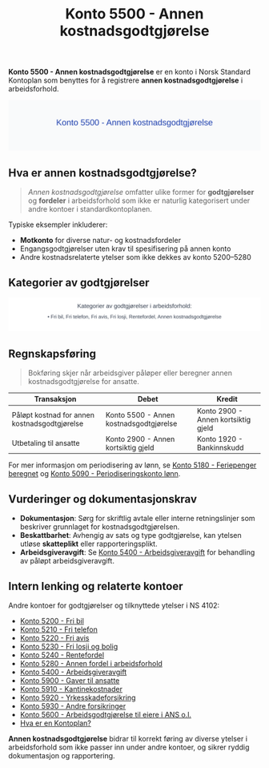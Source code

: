 ﻿---
title: "Konto 5500 - Annen kostnadsgodtgjørelse"
seoTitle: "Konto 5500 | Annen kostnadsgodtgjørelse | Kontoplan"
description: "Konto 5500 i Norsk Standard Kontoplan brukes for å registrere andre kostnadsgodtgjørelser i arbeidsforhold som ikke naturlig hører hjemme på andre kontoer. Omfatter regler, eksempler og bokføring."
summary: "Når Konto 5500 brukes, typiske eksempler og hvordan andre kostnadsgodtgjørelser bokføres."
---

**Konto 5500 - Annen kostnadsgodtgjørelse** er en konto i Norsk Standard Kontoplan som benyttes for å registrere **annen kostnadsgodtgjørelse** i arbeidsforhold.

![Illustrasjon av konto 5500 Annen kostnadsgodtgjørelse](5500-annen-kostnadsgodtgjorelse-image.svg)

## Hva er annen kostnadsgodtgjørelse?

> *Annen kostnadsgodtgjørelse* omfatter ulike former for **godtgjørelser** og **fordeler** i arbeidsforhold som ikke er naturlig kategorisert under andre kontoer i standardkontoplanen.

Typiske eksempler inkluderer:

* **Motkonto** for diverse natur- og kostnadsfordeler
* Engangsgodtgjørelser uten krav til spesifisering på annen konto
* Andre kostnadsrelaterte ytelser som ikke dekkes av konto 5200–5280

## Kategorier av godtgjørelser

![Kategorier av godtgjørelser i arbeidsforhold](5500-kategorier-kostnadsgodtgjorelser.svg)

## Regnskapsføring

> Bokføring skjer når arbeidsgiver påløper eller beregner annen kostnadsgodtgjørelse for ansatte.

| Transaksjon                                | Debet                                     | Kredit                         |
|--------------------------------------------|-------------------------------------------|--------------------------------|
| Påløpt kostnad for annen kostnadsgodtgjørelse | Konto 5500 - Annen kostnadsgodtgjørelse | Konto 2900 - Annen kortsiktig gjeld |
| Utbetaling til ansatte                     | Konto 2900 - Annen kortsiktig gjeld       | Konto 1920 - Bankinnskudd      |

For mer informasjon om periodisering av lønn, se [Konto 5180 - Feriepenger beregnet](/blogs/kontoplan/5180-feriepenger-beregnet "Konto 5180 - Feriepenger beregnet") og [Konto 5090 - Periodiseringskonto lønn](/blogs/kontoplan/5090-periodiseringskonto-lonn "Konto 5090 - Periodiseringskonto lønn").

## Vurderinger og dokumentasjonskrav

* **Dokumentasjon**: Sørg for skriftlig avtale eller interne retningslinjer som beskriver grunnlaget for kostnadsgodtgjørelsen.
* **Beskattbarhet**: Avhengig av sats og type godtgjørelse, kan ytelsen utløse **skatteplikt** eller rapporteringsplikt.
* **Arbeidsgiveravgift**: Se [Konto 5400 - Arbeidsgiveravgift](/blogs/kontoplan/5400-arbeidsgiveravgift "Konto 5400 - Arbeidsgiveravgift") for behandling av påløpt arbeidsgiveravgift.

## Intern lenking og relaterte kontoer

Andre kontoer for godtgjørelser og tilknyttede ytelser i NS 4102:

* [Konto 5200 - Fri bil](/blogs/kontoplan/5200-fri-bil "Konto 5200 - Fri bil")
* [Konto 5210 - Fri telefon](/blogs/kontoplan/5210-fri-telefon "Konto 5210 - Fri telefon")
* [Konto 5220 - Fri avis](/blogs/kontoplan/5220-fri-avis "Konto 5220 - Fri avis")
* [Konto 5230 - Fri losji og bolig](/blogs/kontoplan/5230-fri-losji-og-bolig "Konto 5230 - Fri losji og bolig")
* [Konto 5240 - Rentefordel](/blogs/kontoplan/5240-rentefordel "Konto 5240 - Rentefordel")
* [Konto 5280 - Annen fordel i arbeidsforhold](/blogs/kontoplan/5280-annen-fordel-i-arbeidsforhold "Konto 5280 - Annen fordel i arbeidsforhold")
* [Konto 5400 - Arbeidsgiveravgift](/blogs/kontoplan/5400-arbeidsgiveravgift "Konto 5400 - Arbeidsgiveravgift")
* [Konto 5900 - Gaver til ansatte](/blogs/kontoplan/5900-gaver-til-ansatte "Konto 5900 - Gaver til ansatte: Regnskapsføring av gaver til ansatte i Norsk Standard Kontoplan")
* [Konto 5910 - Kantinekostnader](/blogs/kontoplan/5910-kantinekostnader "Konto 5910 - Kantinekostnader")
* [Konto 5920 - Yrkesskadeforsikring](/blogs/kontoplan/5920-yrkesskadeforsikring "Konto 5920 - Yrkesskadeforsikring")
* [Konto 5930 - Andre forsikringer](/blogs/kontoplan/5930-andre-forsikringer "Konto 5930 - Andre forsikringer")
* [Konto 5600 - Arbeidsgodtgjørelse til eiere i ANS o.l.](/blogs/kontoplan/5600-arbeidsgodtgjorelse-til-eiere-i-ans "Konto 5600 - Arbeidsgodtgjørelse til eiere i ANS o.l.")
* [Hva er en Kontoplan?](/blogs/regnskap/hva-er-kontoplan "Hva er en Kontoplan? Komplett Guide til Kontoplaner i Norsk Regnskap")

**Annen kostnadsgodtgjørelse** bidrar til korrekt føring av diverse ytelser i arbeidsforhold som ikke passer inn under andre kontoer, og sikrer ryddig dokumentasjon og rapportering.






